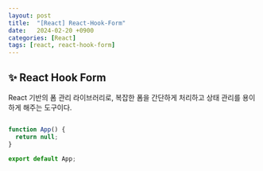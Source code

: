 ```yaml
---
layout: post
title:  "[React] React-Hook-Form"
date:   2024-02-20 +0900
categories: [React]
tags: [react, react-hook-form]
---
```



## ✨ React Hook Form

React 기반의 폼 관리 라이브러리로, 복잡한 폼을 간단하게 처리하고 상태 관리를 용이하게 해주는 도구이다.

```javascript

function App() {
  return null;
}

export default App;
```
